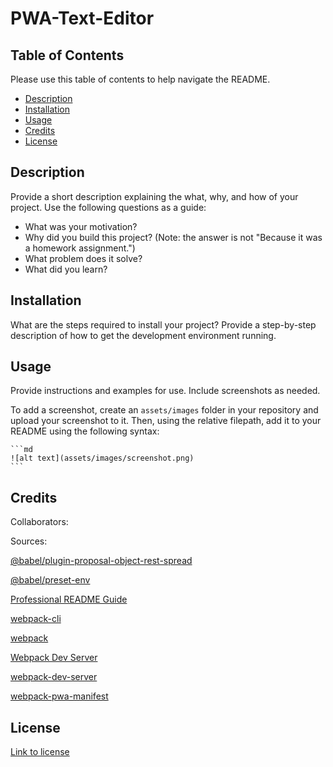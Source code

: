 # PWA-Text-Editor

## Table of Contents

Please use this table of contents to help navigate the README.

- [Description](#description)
- [Installation](#installation)
- [Usage](#usage)
- [Credits](#credits)
- [License](#license)

## Description

Provide a short description explaining the what, why, and how of your project. Use the following questions as a guide:

- What was your motivation?
- Why did you build this project? (Note: the answer is not "Because it was a homework assignment.")
- What problem does it solve?
- What did you learn?

## Installation

What are the steps required to install your project? Provide a step-by-step description of how to get the development environment running.

## Usage

Provide instructions and examples for use. Include screenshots as needed.

To add a screenshot, create an `assets/images` folder in your repository and upload your screenshot to it. Then, using the relative filepath, add it to your README using the following syntax:

    ```md
    ![alt text](assets/images/screenshot.png)
    ```

## Credits

Collaborators:


Sources:

[@babel/plugin-proposal-object-rest-spread](https://babeljs.io/docs/en/babel-plugin-proposal-object-rest-spread)

[@babel/preset-env](https://babeljs.io/docs/en/babel-preset-env)

[Professional README Guide](https://coding-boot-camp.github.io/full-stack/github/professional-readme-guide)

[webpack-cli](https://www.npmjs.com/package/webpack-cli)

[webpack](https://www.npmjs.com/package/webpack)

[Webpack Dev Server](https://webpack.js.org/configuration/dev-server/)

[webpack-dev-server](https://www.npmjs.com/package/webpack-dev-server)

[webpack-pwa-manifest](https://www.npmjs.com/package/webpack-pwa-manifest)

## License

[Link to license](./LICENSE)

